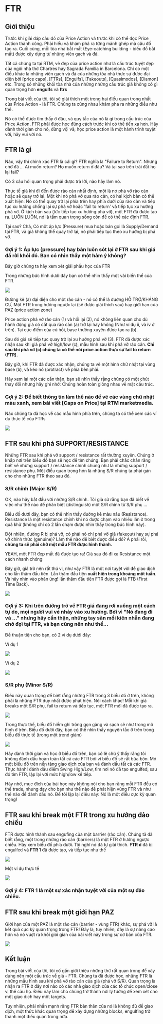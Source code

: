 # FTR

## Giới thiệu

Trước khi giải đáp câu đố của Price Action và trước khi có thể đọc Price Action thành công. Phải hiểu và khám phá ra từng mảnh ghép mà câu đố tạo ra. Cuối cùng, mỗi tòa nhà bắt mắt (Eye-catching building - biểu đồ bắt mắt) được xây dựng từ những viên gạch và đá.

Tất cả chúng ta tại RTM, vẻ đẹp của price action như là cấu trúc tuyệt đẹp của ngôi nhà thờ Chartres hay Sagrada Familia in Barcelona. Chỉ có một điều khác là những viên gạch và đá của những tòa nhà thực sự được đại diện bởi [price caps], [FTRs], [Engulfs], [Fakeouts], [Quasimodos], [Diamon] etc. Trong số những khối tòa nhà của những những cấu trúc giá không có gì quan trọng hơn **engulfs** và **ftrs**

Trong bài viết của tôi, tôi sẽ giải thích một trong hai điều quan trong nhất của Price Action - là FTR. Chúng ta cùng nhau khám pha ra những điều như thế.

Nó có thể được tìm thấy ở đâu, và quy tắc của nó là gì trong cấu trúc của Price Action. FTR phải được học đúng cách trước khi có thê tiến xa hơn. Hãy dành thời gian cho nó, đừng vội vã; học price action là một hành trình tuyệt vời, hãy vui với nó.

## FTR là gì

Nào, vậy thì chính xác FTR là cái gì? FTR nghĩa là "Failure to Return". Nhưng chờ đã ... Ai muốn return? Họ muốn return ở đâu? Và tại sao trên trái đất họ lại fail? 

Có 3 câu hỏi quan trọng phải được trả lời, nào hãy làm nó.

Thực tế giá khi đi đến được rào cản nhất định, một là nó phá vỡ rào cản hoặc sẽ quay trở lại. Một khi nó phá vỡ qua rào cản, có hai kịch bản có thể xuất hiện: Nó có thể quay trở lại phía trên hay phía dưới của rào cản và tiếp tục xu hướng chống lại sự phá vỡ hoặc 'fail to return' và tiếp tục xu hướng phá vỡ. Ở kịch bản sau (tức tiếp tục xu hướng phá vỡ), một FTR đã được tạo ra. LUÔN LUÔN, nó là tầm quan trọng sống còn để có thể xác định FTR.

Tại sao? Chà, Có một áp lực (Pressure) mua hoặc bán gọi là Supply/Demand tại FTR, và giá không thể quay trở lại, nó phải tiếp tục theo xu hướng bị phá vỡ.

### Gợi ý 1: Áp lực (pressure) hay bán luôn sót lại ở FTR sau khi giá đã rời khỏi đó. Bạn có nhìn thấy một hàm ý không?

Bây giờ chúng ta hãy xem xét giải phẫu học của FTR

Trong những bức hình dưới đây bạn có thể nhìn thấy một vài biến thể của FTR.

![](https://github.com/vuongmao/forexcollection/blob/master/SupplyDemandRTM/asset/ftr-variations-pattern.png)

Đường kẻ (a) đại diện cho một rào cản - nó có thể là đường HỖ TRỢ/KHÁNG CỰ, Một FTR trong hướng ngược lại (sẽ được giải thích sau) hay giới hạn của PAZ (price action zone)

Price action phá vỡ rào cản (1) và hồi lại (2), nó không liên quan cho dù hành động giá có cắt qua rào cản (a) trở lại hay không (Như ví dụ ii, và iv ở trên). Tại cực điểm của cú hồi, base thường xuyên được tạo ra (b).

Sau đó giá sẽ tiếp tục quay trở lại xu hướng phá vỡ (3). FTR đã được xác nhận sau khi giá phá vỡ high/low (c), mẫu hình sau khi phá vỡ rào cản. **Chỉ sau khi phá vỡ (c) chúng ta có thể nói price action thực sự fail to return (FTR).**

Bây giờ, khi FTR đã được xác nhận, chúng ta vẽ một hình chữ nhật tại vùng base (b), và kéo nó (protract) về phía bên phải.

Hãy xem lại một các cẩn thận, bạn sẽ nhìn thấy rằng chúng có một chút thay đổi nhưng hãy ghi nhớ: Chúng hoàn toàn giống nhau về mặt cấu trúc.

### Gợi ý 2: Để biết thông tin làm thế nào để vẽ các vùng chữ nhật màu xanh, xem bài viết [Caps on Price] tại RTM marketmedia.

Nào chúng ta đã học về các mẫu hình phía trên, chúng ta có thể xem các ví dụ thực tế của FTRs

![](https://github.com/vuongmao/forexcollection/blob/master/SupplyDemandRTM/asset/ftr-base-real-example.png)

## FTR sau khi phá SUPPORT/RESISTANCE

Những FTR sau khi phá vỡ support / resistance rất thường xuyên. Chúng ở khắp nơi trên biểu đồ bạn sẽ học để tìm chúng. Bạn phải chắc chắn rằng biết về những support / resistance chính chung như là những support / resistance phụ. Một điều quan trọng hơn là những S/R chúng ta phải gán cho cho những FTR theo sau đó.

### S/R chính (Major S/R)

OK, nào hãy bắt đầu với những S/R chính. Tôi giả sử rằng bạn đã biết về việc như thế nào để phân biệt (distinguish) một S/R chính từ S/R phụ ...

Biểu đồ dưới đây, bạn có thể nhìn thấy đường kẻ màu nâu (Resistance). Resistance là một resistance chính khi nó được chạm vào nhiều lần ở trong quá khử (không chỉ có 2 lần chạm được nhìn thấy trong bức hình này). 

Đột nhiên, đường R bị phá vỡ, có phải nó chỉ phá vỡ giả (fakeout) hay sự phá vỡ chính thức (genuine)? Làm thế nào để biết được điều đó? À phải rồi, **chúng ta sẽ phải chờ một mẫu FTR được hình thành.**

YEAH, một FTR đẹp mắt đã được tạo ra! Giá sau đó đi xa Resistance một cách nhanh chóng

Bây giờ, giá trở nên rất thú vị, như vậy FTR là một nơi tuyệt vời để giao dịch cho lần thăm đầu tiên. Lần thăm đầu tiên **xuất hiện trong khoảng một tuần**. Và hãy nhìn vào phản ứng! lần thăm đầu tiên FTR được gọi là FTB (First Time Back).

![](https://github.com/vuongmao/forexcollection/blob/master/SupplyDemandRTM/asset/ftb-to-ftr.png)

### Gợi ý 3: Khi trên đường trở về FTR giá đang rơi xuống một cách tự do, mọi người vui vẻ nhảy vào xu hướng. Bởi vì "Nó đang đi và ..." nhưng hãy cẩn thận, những tay săn mồi kiên nhẫn đang chờ đợi tại FTR, và bạn cũng nên như thế...

Để thuận tiện cho bạn, có 2 ví dụ dưới đây:

Ví dụ 1

![](https://github.com/vuongmao/forexcollection/blob/master/SupplyDemandRTM/asset/ftb-to-ftr-2.png)

Ví dụ 2

![](https://github.com/vuongmao/forexcollection/blob/master/SupplyDemandRTM/asset/ftb-to-ftr-3.png)

### S/R phụ (Minor S/R)

Điều này quan trọng để biêt rằng những FTR trong 3 biểu đồ ở trên, không phải là những FTR duy nhất được phát hiện. Nói cách khác! Mỗi khi giá breaks một S/R phụ, fail to return và tiếp tục, một FTR mới đã được tạo ra.

![](https://github.com/vuongmao/forexcollection/blob/master/SupplyDemandRTM/asset/ftr-minor-s.png)

Trong thực thế, biểu đồ hiếm ghi trông gọn gàng và sạch sẽ như trong mô hình ở trên. Biểu đồ dưới đây, bạn có thể nhìn thấy nguyên tắc ở trên trong biểu đồ thực tế (trong một trend giảm)

![](https://github.com/vuongmao/forexcollection/blob/master/SupplyDemandRTM/asset/ftr-minor-in-real.png)

Hãy dành thời gian và học ở biểu đồ trên, bạn có lẽ chú ý thấy rằng tôi không đánh dầu hoàn toàn tất cả các FTR bởi vì biểu đồ sẽ rất bừa bộn. Mở một biểu đồ trên nền tảng giao dịch của bạn và đánh dấu tất cả các FTR. Thực hành! đánh dấu điểm Swing High/Low, tìm nơi nó đã tạo engulfed, sau đó tìm FTR, lặp lại với mức high/low kế tiếp.

Hãy nhớ, mục đích của bài học này không nói cho bạn rằng mỗi FTR đều có thể trade, nhưng dạy cho bạn như thế nào để phát hiện vùng FTR và như thế nào để đánh dấu nó. Để tôi lặp lại điều này: Nó là một điểu cực kỳ quan trọng!

## FTR sau khi break một FTR trong xu hướng đảo chiều

FTR được hình thành sau engufing của một barrier (rào cản). Chúng tã đã biết rằng, một trong những rảo cản (barriers) là một FTR ở hướng ngược chiều. Hãy xem biểu đồ phía dưới. Tôi nghĩ nó đã tự giải thích. **FTR d** đã bị engulfed và **FTR 1** đã được tạo, và tiếp tục như thế

![](https://github.com/vuongmao/forexcollection/blob/master/SupplyDemandRTM/asset/ftr-break-ftr-opposite-direction.png)

Một ví dụ thực tế

![](https://github.com/vuongmao/forexcollection/blob/master/SupplyDemandRTM/asset/ftr-break-ftr-opposite-direction-real.png)

### Gợi ý 4: FTR 1 là một sự xác nhận tuyệt vời của một sự đảo chiều. 


## FTR sau khi break một giới hạn PAZ 

Giới hạn của một PAZ là một rào cản (barrier - vùng FTR) khác, sự phá vỡ là kết quả cực kỳ quan trọng trong FTR! Đây là, tuy nhiên, đây là sự nâng cao hơn và nó vượt ra khỏi giói gian của bài viết này trong sự cơ bản của FTR.

![](https://github.com/vuongmao/forexcollection/blob/master/SupplyDemandRTM/asset/ftr-break-paz-limit.png)

## Kết luận

Trong bài viết của tôi, tôi cố gắn giới thiệu những thứ rất quan trọng để xây dựng nên một cấu trúc về giá - FTR. Chúng ta đã được học, những FTR là những mẫu hình sau khi phá vỡ rào cản của giá (phá vỡ S/R). Quan trọng là nhận ra FTR ở đây nơi nào có các nhà giao dịch của các tổ chức open/close vị thế cảu họ. Điều này làm cho chúng trở thành nơi lý tưởng để xem xét cho một giao dịch hay một targets.

Tuy nhiên, phải nhấn mạnh rằng FTR bản thân của nó là không đủ để giao dịch, một thức khác quan trọng để xây dựng những blocks, engulfing trở thành một điều quan trong nữa.
